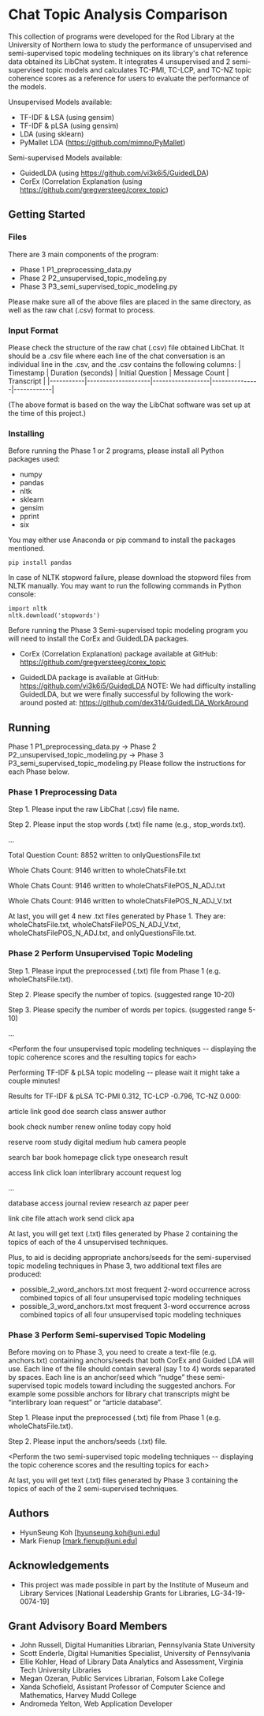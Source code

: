 # Chat Topic Analysis Comparison
This collection of programs were developed for the Rod Library at the University of Northern Iowa to study the performance of unsupervised and semi-supervised topic modeling techniques on its library's chat reference data obtained its LibChat system. It integrates 4 unsupervised and 2 semi-supervised topic models and calculates TC-PMI, TC-LCP, and TC-NZ topic coherence scores as a reference for users to evaluate the performance of the models.

Unsupervised Models available:
* TF-IDF & LSA  (using gensim)
* TF-IDF & pLSA (using gensim)
* LDA (using sklearn)
* PyMallet LDA (https://github.com/mimno/PyMallet)

Semi-supervised Models available:
* GuidedLDA (using https://github.com/vi3k6i5/GuidedLDA)
* CorEx (Correlation Explanation (using https://github.com/gregversteeg/corex_topic)

## Getting Started

### Files

There are 3 main components of the program:
* Phase 1 P1_preprocessing_data.py
* Phase 2 P2_unsupervised_topic_modeling.py
* Phase 3 P3_semi_supervised_topic_modeling.py

Please make sure all of the above files are placed in the same directory, as well as the raw chat (.csv) format to process.

### Input Format

Please check the structure of the raw chat (.csv) file obtained LibChat.  It should be a .csv file where each line of the chat conversation is an individual line in the .csv, and the .csv contains the following columns:
| Timestamp | Duration (seconds) | Initial Question | Message Count | Transcript |
|-----------|--------------------|------------------|---------------|------------|

(The above format is based on the way the LibChat software was set up at the time of this project.)

### Installing

Before running the Phase 1 or 2 programs, please install all Python packages used:

* numpy
* pandas
* nltk
* sklearn
* gensim
* pprint
* six

You may either use Anaconda or pip command to install the packages mentioned.

```
pip install pandas
```

In case of NLTK stopword failure, please download the stopword files from NLTK manually. You may want to run the following commands in Python console:

```
import nltk
nltk.download('stopwords')
```
Before running the Phase 3 Semi-supervised topic modeling program you will need to install the CorEx and GuidedLDA packages.

* CorEx (Correlation Explanation) package available at GitHub:
    https://github.com/gregversteeg/corex_topic

* GuidedLDA package is available at GitHub:
    https://github.com/vi3k6i5/GuidedLDA
    NOTE:  We had difficulty installing GuidedLDA, but we were finally successful
    by following the work-around posted at:
    https://github.com/dex314/GuidedLDA_WorkAround

## Running

Phase 1 P1_preprocessing_data.py  -> Phase 2 P2_unsupervised_topic_modeling.py -> Phase 3 P3_semi_supervised_topic_modeling.py
Please follow the instructions for each Phase below.

### Phase 1 Preprocessing Data

Step 1. Please input the raw LibChat (.csv) file name.

Step 2. Please input the stop words (.txt) file name (e.g., stop_words.txt).

...

Total Question Count: 8852 written to onlyQuestionsFile.txt

Whole Chats Count: 9146 written to wholeChatsFile.txt

Whole Chats Count: 9146 written to wholeChatsFilePOS_N_ADJ.txt

Whole Chats Count: 9146 written to wholeChatsFilePOS_N_ADJ_V.txt

At last, you will get 4 new .txt files generated by Phase 1.  They are: wholeChatsFile.txt, wholeChatsFilePOS_N_ADJ_V.txt, 
wholeChatsFilePOS_N_ADJ.txt, and onlyQuestionsFile.txt.

### Phase 2 Perform Unsupervised Topic Modeling

Step 1. Please input the preprocessed (.txt) file from Phase 1 (e.g. wholeChatsFile.txt).

Step 2. Please specify the number of topics. (suggested range 10-20)

Step 3. Please specify the number of words per topics. (suggested range 5-10)

... 

<Perform the four unsupervised topic modeling techniques -- displaying the topic coherence scores and the resulting topics for each>

Performing TF-IDF & pLSA topic modeling -- please wait it might take a couple minutes!

Results for TF-IDF & pLSA  TC-PMI 0.312, TC-LCP -0.796, TC-NZ 0.000:

article link good doe search class answer author

book check number renew online today copy hold

reserve room study digital medium hub camera people

search bar book homepage click type onesearch result

access link click loan interlibrary account request log

...

database access journal review research az paper peer

link cite file attach work send click apa

At last, you will get text (.txt) files generated by Phase 2 containing the topics of each of the 4 unsupervised techniques.

Plus, to aid is deciding appropriate anchors/seeds for the semi-supervised topic modeling techniques in Phase 3, two additional text files are produced:
* possible_2_word_anchors.txt most frequent 2-word occurrence across combined topics of all four unsupervised topic modeling techniques
* possible_3_word_anchors.txt most frequent 3-word occurrence across combined topics of all four unsupervised topic modeling techniques

### Phase 3 Perform Semi-supervised Topic Modeling

Before moving on to Phase 3, you need to create a text-file (e.g. anchors.txt) containing anchors/seeds that both CorEx and Guided LDA will use. Each line of the file should contain several (say 1 to 4) words separated by spaces.  Each line is an anchor/seed which “nudge” these semi-supervised topic models toward including the suggested anchors. For example some possible anchors for library chat transcripts might be “interlibrary loan request” or “article database”.

Step 1. Please input the preprocessed (.txt) file from Phase 1 (e.g. wholeChatsFile.txt).

Step 2. Please input the anchors/seeds (.txt) file.

<Perform the two semi-supervised topic modeling techniques -- displaying the topic coherence scores and the resulting topics for each>
    
At last, you will get text (.txt) files generated by Phase 3 containing the topics of each of the 2 semi-supervised techniques.

## Authors

* HyunSeung Koh [hyunseung.koh@uni.edu]
* Mark Fienup [mark.fienup@uni.edu]

## Acknowledgements
* This project was made possible in part by the Institute of Museum and Library Services [National Leadership Grants for Libraries, LG-34-19-0074-19]

## Grant Advisory Board Members
* John Russell, Digital Humanities Librarian, Pennsylvania State University
* Scott Enderle, Digital Humanities Specialist, University of Pennsylvania
* Ellie Kohler, Head of Library Data Analytics and Assessment, Virginia Tech University Libraries
* Megan Ozeran, Public Services Librarian, Folsom Lake College
* Xanda Schofield, Assistant Professor of Computer Science and Mathematics, Harvey Mudd College
* Andromeda Yelton, Web Application Developer
